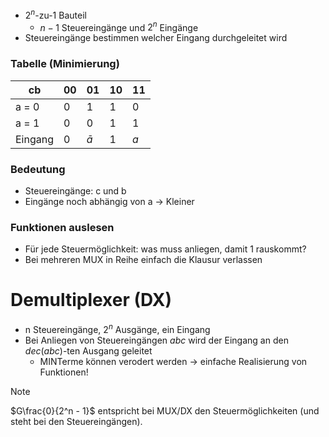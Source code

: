 - $2^n$-zu-$1$ Bauteil
	- $n-1$ Steuereingänge und $2^n$ Eingänge
- Steuereingänge bestimmen welcher Eingang durchgeleitet wird

### Tabelle (Minimierung)
cb | 00 | 01 | 10 | 11
---|----|----|----|----
a = 0 | 0 | 1 | 1 | 0
a = 1 | 0 | 0 | 1 | 1   
Eingang| 0 | $\bar{a}$ | 1 | $a$

### Bedeutung
- Steuereingänge: c und b
- Eingänge noch abhängig von a
-> Kleiner

### Funktionen auslesen
- Für jede Steuermöglichkeit: was muss anliegen, damit $1$ rauskommt?
- Bei mehreren MUX in Reihe einfach die Klausur verlassen

# Demultiplexer (DX)
- n Steuereingänge, $2^n$ Ausgänge, ein Eingang
- Bei Anliegen von Steuereingängen $abc$ wird der Eingang an den $dec(abc)$-ten Ausgang geleitet
	- MINTerme können verodert werden -> einfache Realisierung von Funktionen!

> [!NOTE]
> $G\frac{0}{2^n - 1}$ entspricht bei MUX/DX den Steuermöglichkeiten (und steht bei den Steuereingängen).

